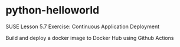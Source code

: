 # python-helloworld
SUSE Lesson 5.7 Exercise: Continuous Application Deployment

Build and deploy a docker image to Docker Hub using Github Actions
